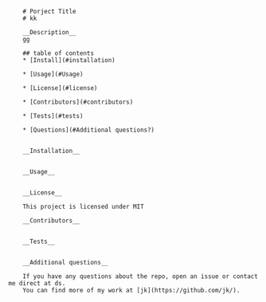 
        # Porject Title
        # kk

        __Description__
        gg

        ## table of contents
        * [Install](#installation)

        * [Usage](#Usage)
        
        * [License](#license)

        * [Contributors](#contributors)

        * [Tests](#tests)

        * [Questions](#Additional questions?)


        __Installation__
        

        __Usage__
        

        __License__
        
        This project is licensed under MIT

        __Contributors__
        

        __Tests__
        

        __Additional questions__

        If you have any questions about the repo, open an issue or contact me direct at ds.
        You can find more of my work at [jk](https://github.com/jk/).

    